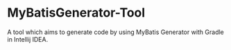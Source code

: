 # MyBatisGenerator-Tool
A tool which aims to generate code by using MyBatis Generator with Gradle in Intellij IDEA.
